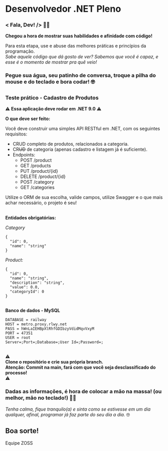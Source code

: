 # Desenvolvedor .NET Pleno

### < Fala, Dev! /> :technologist:

**Chegou a hora de mostrar suas habilidades e afinidade com código!**

Para esta etapa, use e abuse das melhores práticas e princípios da programação.  
_Sabe aquele código que dá gosto de ver? Sabemos que você é capaz, e esse é o momento de mostrar pra quê veio!_

### Pegue sua água, seu patinho de conversa, troque a pilha do mouse e do teclado e **bora codar**! :nerd_face:	
##

### Teste prático - Cadastro de Produtos

⚠️ **Essa aplicação deve rodar em .NET 9.0** ⚠️

**O que deve ser feito:**  

Você deve construir uma simples API RESTful em .NET, com os seguintes requisitos:
* CRUD completo de produtos, relacionados a categoria.
* CR~~UD~~ de categoria (apenas cadastro e listagem já é suficiente).
* Endpoints:  
  - POST /product
  - GET /products
  - PUT /product/{id}
  - DELETE /product/{id}
  - POST /category
  - GET /categories

Utilize o ORM de sua escolha, valide campos, utilize Swagger e o que mais achar necessário, o projeto é seu!
##
**Entidades obrigatórias:**  

_Category_
```
{
  "id": 0,
  "name": "string"
}
```

_Product:_
```
{
  "id": 0,
  "name": "string",
  "description": "string",
  "value": 0.0,
  "categoryId": 0
}
```
##
**Banco de dados - MySQL**

```
DATABASE = railway
HOST = metro.proxy.rlwy.net
PASS = hWnLaIEHBpXlRhfGDIbzyVdidMqvVxyM
PORT = 47351
USER = root
Server=;Port=;Database=;User Id=;Password=;
```
##
⚠️  
**Clone o repositório e crie sua própria branch.**  
**Atenção: Commit na main, fará com que você seja desclassificado do processo!**  
⚠️  
### Dadas as informações, é hora de colocar a mão na massa! (ou melhor, mão no teclado!) :technologist:

_Tenha calma, fique tranquilo(a) e sinta como se estivesse em um dia qualquer, afinal, programar já faz parte do seu dia a dia._ :nerd_face:  
## Boa sorte!
Equipe ZOSS
